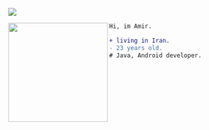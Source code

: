 ![](https://komarev.com/ghpvc/?username=amir-shiati&color=blue)

<img align="left" height="200" src="https://media.giphy.com/media/ao9DUiTKH60XS/giphy.gif"/>

```diff
Hi, im Amir.

+ living in Iran.
- 23 years old.
# Java, Android developer.
```

<!--
**amir-shiati/amir-shiati** is a ✨ _special_ ✨ repository because its `README.md` (this file) appears on your GitHub profile.

Here are some ideas to get you started:

- 🔭 I’m currently working on ...
- 🌱 I’m currently learning ...
- 👯 I’m looking to collaborate on ...
- 🤔 I’m looking for help with ...
- 💬 Ask me about ...
- 📫 How to reach me: ...
- 😄 Pronouns: ...
- ⚡ Fun fact: ...

<img align="right" alt="codeSTACKr's Github Stats" src="https://github-readme-stats.vercel.app/api?username=amir-shiati&show_icons=true"/>
-->
